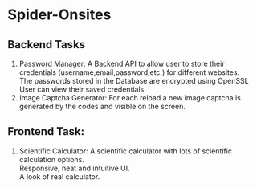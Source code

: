 # Spider-Onsites
## Backend Tasks 
1. Password Manager: A Backend API to allow user to store their credentials (username,email,password,etc.) for different websites.<br>
The passwords stored in the Database are encrypted using OpenSSL<br>
User can view their saved credentials.
2. Image Captcha Generator: For each reload a new image captcha is generated by the codes and visible on the screen. 

## Frontend Task:
1. Scientific Calculator: A scientific calculator with lots of scientific calculation options.<br> Responsive, neat and intuitive UI.
<br>A look of real calculator.
